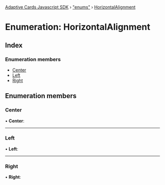 [Adaptive Cards Javascript SDK](../README.md) › ["enums"](../modules/_enums_.md) › [HorizontalAlignment](_enums_.horizontalalignment.md)

# Enumeration: HorizontalAlignment

## Index

### Enumeration members

* [Center](_enums_.horizontalalignment.md#center)
* [Left](_enums_.horizontalalignment.md#left)
* [Right](_enums_.horizontalalignment.md#right)

## Enumeration members

###  Center

• **Center**:

___

###  Left

• **Left**:

___

###  Right

• **Right**:
